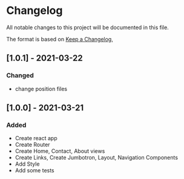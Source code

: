 # Changelog

All notable changes to this project will be documented in this file.

The format is based on [Keep a Changelog](https://keepachangelog.com/en/1.0.0/),



## [1.0.1] - 2021-03-22

### Changed

- change position files


## [1.0.0] - 2021-03-21

### Added

- Create react app
- Create Router
- Create Home, Contact, About views
- Create Links, Create Jumbotron, Layout, Navigation Components
- Add Style
- Add some tests
